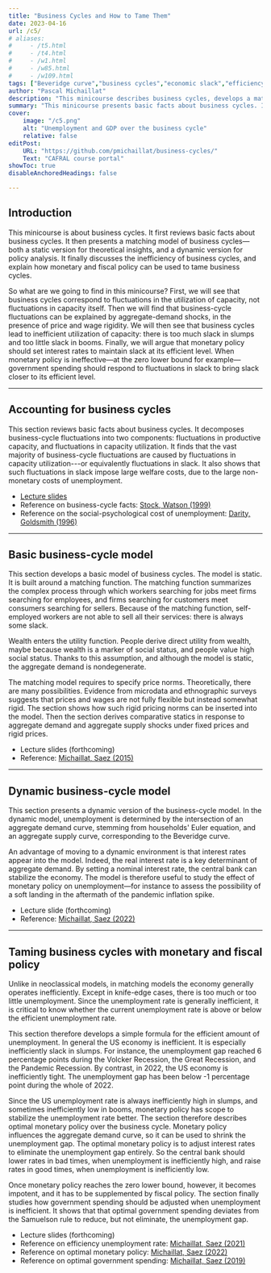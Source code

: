 ```yaml
---
title: "Business Cycles and How to Tame Them" 
date: 2023-04-16
url: /c5/
# aliases: 
#     - /t5.html
#     - /t4.html
#     - /w1.html
#     - /w85.html
#     - /w109.html
tags: ["Beveridge curve","business cycles","economic slack","efficiency","government spending","matching model","monetary policy","price rigidity","stabilization policy","sufficient statistics","unemployment gap"]
author: "Pascal Michaillat"
description: "This minicourse describes business cycles, develops a matching model to explain them, and discusses how monetary and fiscal policy can tame them."
summary: "This minicourse presents basic facts about business cycles. It then develops a matching model to explain these business-cycle facts. Finally, it explains how monetary policy and government spending should be designed to tame business cycles." 
cover:
    image: "/c5.png"
    alt: "Unemployment and GDP over the business cycle"
    relative: false
editPost:
    URL: "https://github.com/pmichaillat/business-cycles/"
    Text: "CAFRAL course portal"
showToc: true
disableAnchoredHeadings: false

---
```


## Introduction

This minicourse is about business cycles. It first reviews basic facts about business cycles. It then presents a matching model of business cycles—both a static version for theoretical insights, and a dynamic version for policy analysis. It finally discusses the inefficiency of business cycles, and explain how monetary and fiscal policy can be used to tame business cycles.

So what are we going to find in this minicourse? First, we will see that business cycles correspond to fluctuations in the utilization of capacity, not fluctuations in capacity itself. Then we will find that business-cycle fluctuations can be explained by aggregate-demand shocks, in the presence of price and wage rigidity. We will then see that business cycles lead to inefficient utilization of capacity: there is too much slack in slumps and too little slack in booms. Finally, we will argue that monetary policy should set interest rates to maintain slack at its efficient level. When monetary policy is ineffective—at the zero lower bound for example—government spending should respond to fluctuations in slack to bring slack closer to its efficient level.

---

## Accounting for business cycles

This section reviews basic facts about business cycles. It decomposes business-cycle fluctuations into two components: fluctuations in productive capacity, and fluctuations in capacity utilization. It finds that the vast majority of business-cycle fluctuations are caused by fluctuations in capacity utilization---or equivalently fluctuations in slack. It also shows that such fluctuations in slack impose large welfare costs, due to the large non-monetary costs of unemployment.

- [Lecture slides](/z1.pdf)
- Reference on business-cycle facts: [Stock, Watson (1999)](https://doi.org/10.1016/S1574-0048(99)01004-6)
- Reference on the social-psychological cost of unemployment: [Darity, Goldsmith (1996)](https://doi.org/10.1257/jep.10.1.121)

---

## Basic business-cycle model

This section develops a basic model of business cycles. The model is static. It is built around a matching function. The matching function summarizes the complex process through which workers searching for jobs meet firms searching for employees, and firms searching for customers meet consumers searching for sellers. Because of the matching function, self-employed workers are not able to sell all their services: there is always some slack. 

Wealth enters the utility function. People derive direct utility from wealth, maybe because wealth is a marker of social status, and people value high social status. Thanks to this assumption, and although the model is static, the aggregate demand is nondegenerate.

The matching model requires to specify price norms. Theoretically, there are many possibilities. Evidence from microdata and ethnographic surveys suggests that prices and wages are not fully flexible but instead somewhat rigid. The section shows how such rigid pricing norms can be inserted into the model. Then the section derives comparative statics in response to aggregate demand and aggregate supply shocks under fixed prices and rigid prices. 

- Lecture slides (forthcoming)
- Reference: [Michaillat, Saez (2015)](/3/)

---

## Dynamic business-cycle model

This section presents a dynamic version of the business-cycle model. In the dynamic model, unemployment is determined by the intersection of an aggregate demand curve, stemming from households' Euler equation, and an aggregate supply curve, corresponding to the Beveridge curve.

An advantage of moving to a dynamic environment is that interest rates appear into the model. Indeed, the real interest rate is a key determinant of aggregate demand. By setting a nominal interest rate, the central bank can stabilize the economy. The model is therefore useful to study the effect of monetary policy on unemployment—for instance to assess the possibility of a soft landing in the aftermath of the pandemic inflation spike.

- Lecture slide (forthcoming)
- Reference: [Michaillat, Saez (2022)](/7/)

---

## Taming business cycles with monetary and fiscal policy

Unlike in neoclassical models, in matching models the economy generally operates inefficiently. Except in knife-edge cases, there is too much or too little unemployment. Since the unemployment rate is generally inefficient, it is critical to know whether the current unemployment rate is above or below the efficient unemployment rate.

This section therefore develops a simple formula for the efficient amount of unemployment. In general the US economy is inefficient. It is especially inefficiently slack in slumps.  For instance, the unemployment gap reached 6 percentage points during the Volcker Recession, the Great Recession, and the Pandemic Recession. By contrast, in 2022, the US economy is inefficiently tight. The unemployment gap has been below -1 percentage point during the whole of 2022.

Since the US unemployment rate is always inefficiently high in slumps, and sometimes inefficiently low in booms, monetary policy has scope to stabilize the unemployment rate better. The section therefore describes optimal monetary policy over the business cycle. Monetary policy influences the aggregate demand curve, so it can be used to shrink the unemployment gap. The optimal monetary policy is to adjust interest rates to eliminate the unemployment gap entirely. So the central bank should lower rates in bad times, when unemployment is inefficiently high, and raise rates in good times, when unemployment is inefficiently low.

Once monetary policy reaches the zero lower bound, however, it becomes impotent, and it has to be supplemented by fiscal policy. The section finally studies how government spending should be adjusted when unemployment is inefficient. It shows that that optimal government spending deviates from the Samuelson rule to reduce, but not eliminate, the unemployment gap.

- Lecture slides (forthcoming)
- Reference on efficiency unemployment rate: [Michaillat, Saez (2021)](/9/)
- Reference on optimal monetary policy: [Michaillat, Saez (2022)](/7/)
- Reference on optimal government spending: [Michaillat, Saez (2019)](/6/)
